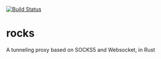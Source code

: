 [![Build Status](https://travis-ci.org/earthengine/rocks.svg?branch=master)](https://travis-ci.org/earthengine/rocks)

# rocks
A tunneling proxy based on SOCKS5 and Websocket, in Rust
